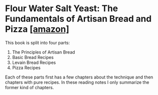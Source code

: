 # Flour Water Salt Yeast: The Fundamentals of Artisan Bread and Pizza [[amazon]](https://www.amazon.com/Flour-Water-Salt-Yeast-Fundamentals/dp/160774273X)

This book is split into four parts:

1. The Principles of Artisan Bread
2. Basic Bread Recipes
3. Levain Bread Recipes
4. Pizza Recipes

Each of these parts first has a few chapters about the technique and then chapters with pure recipes.
In these reading notes I only summarize the former kind of chapters.
